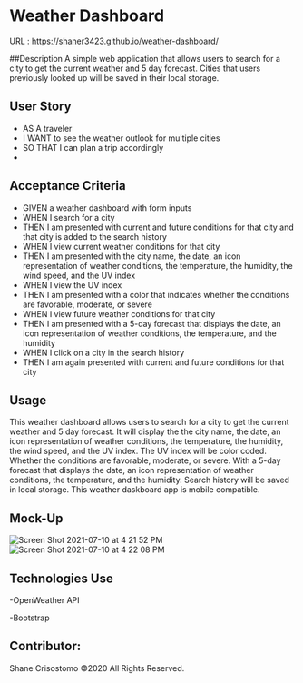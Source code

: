 # Weather Dashboard
URL : https://shaner3423.github.io/weather-dashboard/

##Description
A simple web application that allows users to search for a city to get the current weather and 5 day forecast. Cities that users previously looked up will be saved in their local storage.

## User Story
- AS A traveler
- I WANT to see the weather outlook for multiple cities
- SO THAT I can plan a trip accordingly
- 
## Acceptance Criteria
- GIVEN a weather dashboard with form inputs
- WHEN I search for a city
- THEN I am presented with current and future conditions for that city and that city is added to the search history
- WHEN I view current weather conditions for that city
- THEN I am presented with the city name, the date, an icon representation of weather conditions, the temperature, the humidity, the wind speed, and the UV index
- WHEN I view the UV index
- THEN I am presented with a color that indicates whether the conditions are favorable, moderate, or severe
- WHEN I view future weather conditions for that city
- THEN I am presented with a 5-day forecast that displays the date, an icon representation of weather conditions, the temperature, and the humidity
- WHEN I click on a city in the search history
- THEN I am again presented with current and future conditions for that city

## Usage
This weather dashboard allows users to search for a city to get the current weather and 5 day forecast.
It will display the the city name, the date, an icon representation of weather conditions, the temperature, the humidity, the wind speed, and the UV index.
The UV index will be color coded. Whether the conditions are favorable, moderate, or severe.
With a 5-day forecast that displays the date, an icon representation of weather conditions, the temperature, and the humidity.
Search history will be saved in local storage.
This weather daskboard app is mobile compatible.

## Mock-Up
![Screen Shot 2021-07-10 at 4 21 52 PM](https://user-images.githubusercontent.com/54196239/125175569-2745d300-e19b-11eb-851f-aa76b897a251.png)
![Screen Shot 2021-07-10 at 4 22 08 PM](https://user-images.githubusercontent.com/54196239/125175571-290f9680-e19b-11eb-88d1-5020eb379ef4.png)


## Technologies Use
-OpenWeather API

-Bootstrap

## Contributor:
Shane Crisostomo ©2020 All Rights Reserved.
